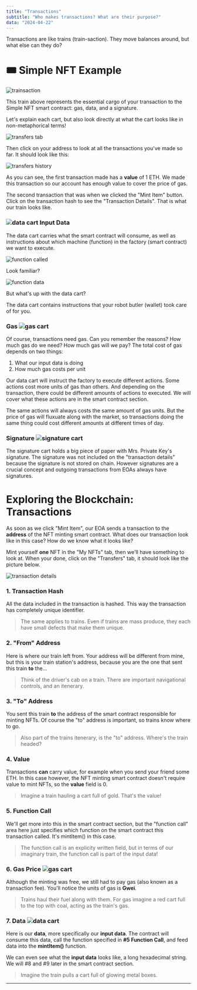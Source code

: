 ```yaml
---
title: "Transactions"
subtitle: "Who makes transactions? What are their purpose?"
data: "2024-04-22"
---
```


Transactions are like trains (train-saction). They move balances around, but what else can
they do?

# 🎟 Simple NFT Example

![trainsaction](/images/train.svg)

This train above represents the essential cargo of your transaction to the Simple NFT smart
contract: gas, data, and a signature.

Let's explain each cart, but also look directly at what the cart looks like in non-metaphorical
terms!

![transfers tab](/images/transactions-tab.jpg)

Then click on your address to look at all the transactions you've made so far. It should look like
this:

![transfers history](/images/transaction-history.jpg)

As you can see, the first transaction made has a **value** of 1 ETH. We made this transaction so our
account has enough value to cover the price of gas.

The second transaction that was when we clicked the "Mint Item" button. Click on the transaction
hash to see the "Transaction Details". That is what our train looks like.

### ![data cart](/images/data-cart.svg) Input Data

The data cart carries what the smart contract will consume, as well as instructions about which
machine (function) in the factory (smart contract) we want to execute.

![function called](/images/function-called.jpg)

Look familiar?

![function data](/images/function-data.jpg)

But what's up with the data cart?

The data cart contains instructions that your robot butler (wallet) took care of for you.

### Gas ![gas cart](/images/gas-cart.svg)

Of course, transactions need gas. Can you remember the reasons?
How much gas do we need? How much gas will we pay? The total cost of gas depends on two things:

1. What our input data is doing
2. How much gas costs per unit

Our data cart will instruct the factory to execute different actions. Some actions cost
more units of gas than others. And depending on the transaction, there could be different
amounts of actions to executed. We will cover what these actions are in the smart contract
section.

The same actions will always costs the same amount of gas units. But the price of gas will
fluxuate along with the market, so transactions doing the same thing could cost different
amounts at different times of day.

### Signature ![signature cart](/images/signature-cart.svg)

The signature cart holds a big piece of paper with Mrs. Private Key's signature. The signature
was not included on the "transaction details" because the signature is not stored on chain.
However signatures are a crucial concept and outgoing transactions from EOAs always have
signatures.

# Exploring the Blockchain: Transactions

As soon as we click "Mint Item", our EOA sends a transaction to the **address** of the NFT minting
smart contract. What does our transaction look like in this case? How do we know what it looks like?

Mint yourself **one** NFT in the "My NFTs" tab, then we'll have something to look at.
When your done, click on the "Transfers" tab, it should look like the picture below.

<!-- <details>
  <summary>Where is the transaction "from" the contract "to" my address?</summary>

---

This is a great question. NFTs are never "sent" to anyone, instead NFTs change owners. When we look at the
code for the NFT smart contract, you will see that calling the "mintItem()" function makes you the owner
of the NFT.

---

</details> -->

![transaction details](/images/transaction-details.jpg)

### 1. Transaction Hash

All the data included in the transaction is hashed. This way the transaction has completely unique
identifier.

> The same applies to trains. Even if trains are mass produce, they each have small defects that make them unique.

### 2. "From" Address

Here is where our train left from. Your address will be different from mine, but this is your train station's
address, because you are the one that sent this train **to** the...

> Think of the driver's cab on a train. There are important navigational controls, and an itenerary.

### 3. "To" Address

You sent this train **to** the address of the smart contract responsible for minting NFTs. Of course the "to"
address is important, so trains know where to go.

> Also part of the trains itenerary, is the "to" address. Where's the train headed?

### 4. Value

Transactions **can** carry value, for example when you send your friend some ETH. In this case however, the
NFT minting smart contract doesn't require value to mint NFTs, so the **value** field is 0.

> Imagine a train hauling a cart full of gold. That's the value!

### 5. Function Call

We'll get more into this in the smart contract section, but the "function call" area here just specifies which
function on the smart contract this transaction called. It's mintItem() in this case.

> The function call is an explicity written field, but in terms of our imaginary train, the function call is part of the input data!

### 6. Gas Price ![gas cart](/images/gas-cart.svg)

Although the minting was free, we still had to pay gas (also known as a transaction fee). You'll notice the units
of gas is **Gwei**.

> Trains haul their fuel along with them. For gas imagine a red cart full to the top with coal, acting as the train's gas.

### 7. Data ![data cart](/images/data-cart.svg)

Here is our **data**, more specifically our **input data**. The contract will consume this data, call the function
specified in **#5 Function Call**, and feed data into the **mintItem()** function.

We can even see what the **input data** looks like, a long hexadecimal string. We will #8 and #9 later in the
smart contract section.

> Imagine the train pulls a cart full of glowing metal boxes.

---

<!-- ### Nonce ![nonce locomotive](/images/nonce.svg)

The nonce is a number (like the one printed on the train) that indicates the number of
trains a train station has sent off. It's another security measure that solves similar
problems to the private key.

Printed on the side of the train is a nonce. A nonce is a number that indicates the current number
of trains a train station has sent. The nonce is important for train stations sending value to
each other, because if I sent several trains to my friend, I want to be sure that the
trains arrive in the correct order to avoid complications.

Image once again someone is trying to rob your train station of funds. This time they're
more clever about it -->
